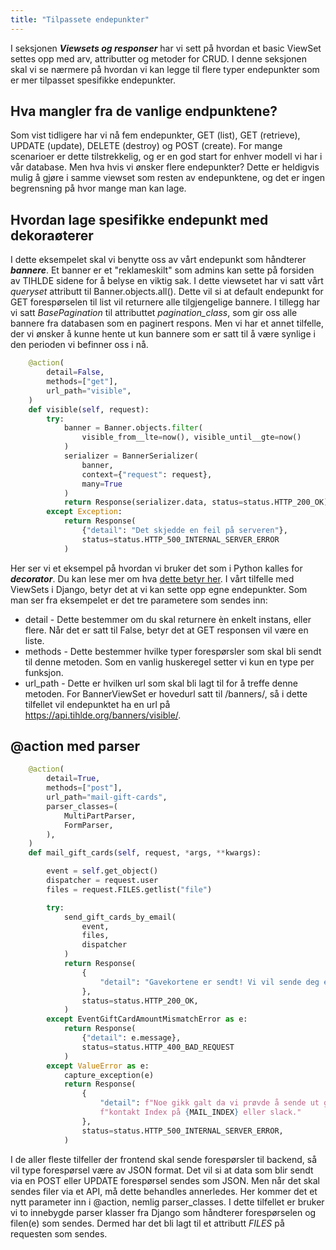 ```yaml
---
title: "Tilpassete endepunkter"
---
```


I seksjonen ***Viewsets og responser*** har vi sett på hvordan et basic ViewSet settes opp med arv, attributter og metoder for CRUD. I denne seksjonen skal vi se nærmere på hvordan vi kan legge til flere typer endepunkter som er mer tilpasset spesifikke endepunkter.

## Hva mangler fra de vanlige endpunktene?
Som vist tidligere har vi nå fem endepunkter, GET (list), GET (retrieve), UPDATE (update), DELETE (destroy) og POST (create). For mange scenarioer er dette tilstrekkelig, og er en god start for enhver modell vi har i vår database. Men hva hvis vi ønsker flere endepunkter? Dette er heldigvis mulig å gjøre i samme viewset som resten av endepunktene, og det er ingen begrensning på hvor mange man kan lage.


## Hvordan lage spesifikke endepunkt med dekoraøterer
I dette eksempelet skal vi benytte oss av vårt endepunkt som håndterer ***bannere***. Et banner er et "reklameskilt" som admins kan sette på forsiden av TIHLDE sidene for å belyse en viktig sak. I dette viewsetet har vi satt vårt *queryset* attributt til Banner.objects.all(). Dette vil si at default endepunkt for GET forespørselen til list vil returnere alle tilgjengelige bannere. I tillegg har vi satt *BasePagination* til attributtet *pagination_class*, som gir oss alle bannere fra databasen som en paginert respons. Men vi har et annet tilfelle, der vi ønsker å kunne hente ut kun bannere som er satt til å være synlige i den perioden vi befinner oss i nå.

```python
    @action(
        detail=False,
        methods=["get"],
        url_path="visible",
    )
    def visible(self, request):
        try:
            banner = Banner.objects.filter(
                visible_from__lte=now(), visible_until__gte=now()
            )
            serializer = BannerSerializer(
                banner,
                context={"request": request},
                many=True
            )
            return Response(serializer.data, status=status.HTTP_200_OK)
        except Exception:
            return Response(
                {"detail": "Det skjedde en feil på serveren"},
                status=status.HTTP_500_INTERNAL_SERVER_ERROR
            )
```

Her ser vi et eksempel på hvordan vi bruker det som i Python kalles for ***decorator***. Du kan lese mer om hva [dette betyr her](https://www.geeksforgeeks.org/decorators-in-python/). I vårt tilfelle med ViewSets i Django, betyr det at vi kan sette opp egne endepunkter. Som man ser fra eksempelet er det tre parametere som sendes inn:

* detail - Dette bestemmer om du skal returnere èn enkelt instans, eller flere. Når det er satt til False, betyr det at GET responsen vil være en liste.
* methods - Dette bestemmer hvilke typer forespørsler som skal bli sendt til denne metoden. Som en vanlig huskeregel setter vi kun en type per funksjon.
* url_path - Dette er hvilken url som skal bli lagt til for å treffe denne metoden. For BannerViewSet er hovedurl satt til /banners/, så i dette tilfellet vil endepunktet ha en url på https://api.tihlde.org/banners/visible/.


## @action med parser
```python
    @action(
        detail=True,
        methods=["post"],
        url_path="mail-gift-cards",
        parser_classes=(
            MultiPartParser,
            FormParser,
        ),
    )
    def mail_gift_cards(self, request, *args, **kwargs):

        event = self.get_object()
        dispatcher = request.user
        files = request.FILES.getlist("file")

        try:
            send_gift_cards_by_email(
                event,
                files,
                dispatcher
            )
            return Response(
                {
                    "detail": "Gavekortene er sendt! Vi vil sende deg en mer utfyllende oversikt til din epost."
                },
                status=status.HTTP_200_OK,
            )
        except EventGiftCardAmountMismatchError as e:
            return Response(
                {"detail": e.message},
                status=status.HTTP_400_BAD_REQUEST
            )
        except ValueError as e:
            capture_exception(e)
            return Response(
                {
                    "detail": f"Noe gikk galt da vi prøvde å sende ut gavekortene. Gi det et nytt forsøk senere eller "
                    f"kontakt Index på {MAIL_INDEX} eller slack."
                },
                status=status.HTTP_500_INTERNAL_SERVER_ERROR,
            )
```

I de aller fleste tilfeller der frontend skal sende forespørsler til backend, så vil type forespørsel være av JSON format. Det vil si at data som blir sendt via en POST eller UPDATE forespørsel sendes som JSON. Men når det skal sendes filer via et API, må dette behandles annerledes. Her kommer det et nytt parameter inn i @action, nemlig parser_classes. I dette tilfellet er bruker vi to innebygde parser klasser fra Django som håndterer forespørselen og filen(e) som sendes. Dermed har det bli lagt til et attributt *FILES* på requesten som sendes.